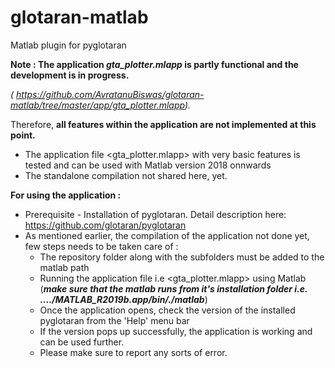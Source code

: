 # glotaran-matlab
Matlab plugin for pyglotaran

**Note : 
The application *gta_plotter.mlapp* is partly functional and the development is in progress.** 

*( https://github.com/AvratanuBiswas/glotaran-matlab/tree/master/app/gta_plotter.mlapp).*

Therefore, **all features within the application are not implemented at this point.**
- The application file <gta_plotter.mlapp> with very basic features is tested and can be used with Matlab version 2018      onnwards
- The standalone compilation not shared here, yet.

**For using the application :**
- Prerequisite - Installation of pyglotaran. Detail description here: https://github.com/glotaran/pyglotaran 
- As mentioned earlier, the compilation of the application not done yet, few steps needs to be taken care of :
  - The repository folder along with the subfolders must be added to the matlab path
  - Running the application file i.e <gta_plotter.mlapp> using Matlab (**_make sure that the matlab runs from it's installation   folder       i.e.    ..../MATLAB_R2019b.app/bin/./matlab_**)    
  - Once the application opens, check the version of the installed pyglotaran from the 'Help' menu bar
  - If the version pops up successfully, the application is working and can be used further. 
  - Please make sure to report any sorts of error.
